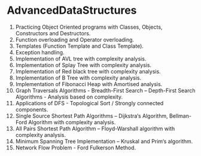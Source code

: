 # AdvancedDataStructures

1. Practicing Object Oriented programs with Classes, Objects, Constructors and Destructors.
2. Function overloading and Operator overloading.
3. Templates (Function Template and Class Template).
4. Exception handling.
5. Implementation of AVL tree with complexity analysis.
6. Implementation of Splay Tree with complexity analysis.
7. Implementation of Red black tree with complexity analysis.
8. Implementation of B Tree with complexity analysis. 
9. Implementation of Fibonacci Heap with Amortised analysis.
10. Graph Traversals Algorithms - Breadth-First Search – Depth-First Search Algorithms -
Analysis based on complexity.
11. Applications of DFS - Topological Sort / Strongly connected components.
12. Single Source Shortest Path Algorithms – Dijkstra‘s Algorithm, Bellman-Ford Algorithm
with complexity analysis.
13. All Pairs Shortest Path Algorithm – Floyd-Warshall algorithm with complexity analysis.
14. Minimum Spanning Tree Implementation – Kruskal and Prim‘s algorithm.
15. Network Flow Problem - Ford Fulkerson Method. 
